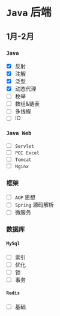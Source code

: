 # `Java` 后端

## 1月-2月

### `Java` 

- [x] 反射
- [x] 注解
- [x] 泛型
- [x] 动态代理
- [ ] 枚举
- [ ] 数组&链表
- [ ] 多线程
- [ ] IO

### `Java Web` 

- [ ] `Servlet` 
- [ ] `POI Excel` 
- [ ] `Tomcat` 
- [ ] `Nginx` 

### 框架

- [ ] `AOP` 思想
- [ ] `Spring` 源码解析
- [ ] 微服务

### 数据库

#### `MySql` 

- [ ] 索引
- [ ] 优化
- [ ] 锁
- [ ] 事务

#### `Redis` 

- [ ] 基础

